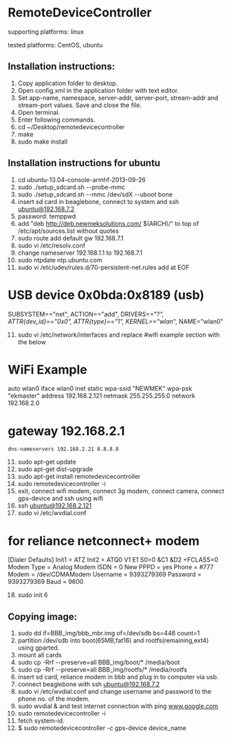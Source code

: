 RemoteDeviceController
======================

supporting platforms:
linux

tested platforms:
CentOS, ubuntu

Installation instructions:
-------------------------------------------------
1. Copy application folder to desktop.
2. Open config.xml in the application folder with text editor.
3. Set app-name, namespace, server-addr, server-port, stream-addr and stream-port values. Save and close the file.
4. Open terminal.
5. Enter following commands.
6. cd ~/Desktop/remotedevicecontroller
7. make
8. sudo make install


Installation instructions for ubuntu
--------------------------------------------------
1. cd ubuntu-13.04-console-armhf-2013-09-26
2. sudo ./setup_sdcard.sh --probe-mmc
3. sudo ./setup_sdcard.sh --mmc /dev/sdX --uboot bone
4. insert sd card in beaglebone, connect to system and ssh ubuntu@192.168.7.2
5. password: temppwd
6. add "deb http://deb.newmeksolutions.com/ $(ARCH)/" to top of /etc/apt/sources.list without quotes
7. sudo route add default gw 192.168.7.1
8. sudo vi /etc/resolv.conf
9. change nameserver 192.168.1.1 to 192.168.7.1
10. sudo ntpdate ntp.ubuntu.com
11. sudo vi /etc/udev/rules.d/70-persistent-net.rules add at EOF

# USB device 0x0bda:0x8189 (usb)
SUBSYSTEM=="net", ACTION=="add", DRIVERS=="?*", ATTR{dev_id}=="0x0", ATTR{type}=="1", KERNEL=="wlan*", NAME="wlan0"


11. sudo vi /etc/network/interfaces  and replace #wifi example section with the below

# WiFi Example
auto wlan0
iface wlan0 inet static
    wpa-ssid "NEWMEK"
    wpa-psk  "ekmaster"
    address 192.168.2.121
    netmask 255.255.255.0
    network 192.168.2.0
#    gateway 192.168.2.1
    dns-nameservers 192.168.2.21 8.8.8.8

11. sudo apt-get update
12. sudo apt-get dist-upgrade
13. sudo apt-get install remotedevicecontroller
14. sudo remotedevicecontroller -i
15. exit, connect wifi modem, connect 3g modem, connect camera, connect gps-device and ssh using wifi
16. ssh ubuntu@192.168.2.121
17. sudo vi /etc/wvdial.conf
# for reliance netconnect+ modem
[Dialer Defaults]
Init1 = ATZ
Init2 = ATQ0 V1 E1 S0=0 &C1 &D2 +FCLASS=0
Modem Type = Analog Modem
ISDN = 0
New PPPD = yes
Phone = #777
Modem = /dev/CDMAModem
Username = 9393279369
Password = 9393279369
Baud = 9600

18. sudo init 6


Copying image:
----------------------------------------------------------------------------------------------------------
1. sudo dd if=BBB_img/bbb_mbr.img of=/dev/sdb bs=446 count=1
2. partition /dev/sdb into boot(65MB,fat16) and rootfs(remaining,ext4) using gparted.
3. mount all cards
3. sudo cp -Rrf --preserve=all BBB_img/boot/* /media/boot
4. sudo cp -Rrf --preserve=all BBB_img/rootfs/* /media/rootfs
5. insert sd card, reliance modem in bbb and plug in to computer via usb.
6. connect beaglebone with ssh ubuntu@192.168.7.2
7. sudo vi /etc/wvdial.conf  and change username and password to the phone no. of the modem.
8. sudo wvdial &   and test internet connection with ping www.google.com
9. sudo remotedevicecontroller -i
10. fetch system-id.
11. $ sudo remotedevicecontroller -c
    gps-device
    device_name

